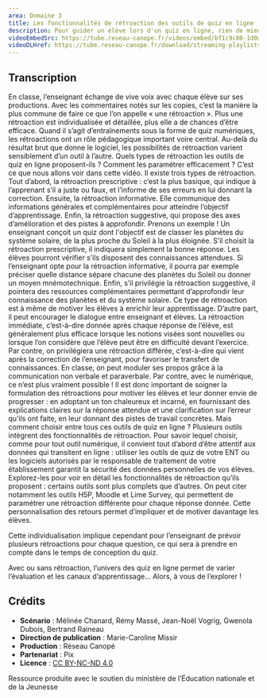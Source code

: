 ```yaml
---
area: Domaine 3
title: Les fonctionnalités de rétroaction des outils de quiz en ligne
description: Pour guider un élève lors d'un quiz en ligne, rien de mieux qu'une rétroaction (feedback). Selon l'outil que vous choisirez, vous pourrez plus ou moins personnaliser et détailler vos rétroactions.
videoEmbedSrc: https://tube.reseau-canope.fr/videos/embed/bf1c9c80-1d0a-4f99-9de5-dc488ef9e24f
videoDLHref: https://tube.reseau-canope.fr/download/streaming-playlists/hls/videos/bf1c9c80-1d0a-4f99-9de5-dc488ef9e24f-1080-fragmented.mp4
---
```


## Transcription

En classe, l’enseignant échange de vive voix avec chaque élève sur ses productions. Avec les commentaires notés sur les copies, c’est la manière la plus commune de faire ce que l’on appelle « une rétroaction ».
Plus une rétroaction est individualisée et détaillée, plus elle a de chances d’être efficace.
Quand il s’agit d’entraînements sous la forme de quiz numériques, les rétroactions ont un rôle pédagogique important voire central. Au-delà du résultat brut que donne le logiciel, les possibilités de rétroaction varient sensiblement d’un outil à l’autre.
Quels types de rétroaction les outils de quiz en ligne proposent-ils ?
Comment les paramétrer efficacement ?
C’est ce que nous allons voir dans cette vidéo.
Il existe trois types de rétroaction.
Tout d’abord, la rétroaction prescriptive : c’est la plus basique, qui indique à l’apprenant s’il a juste ou faux, et l’informe de ses erreurs en lui donnant la correction.
Ensuite, la rétroaction informative. Elle communique des informations générales et complémentaires pour atteindre l’objectif d’apprentissage.
Enfin, la rétroaction suggestive, qui propose des axes d’amélioration et des pistes à approfondir.
Prenons un exemple !
Un enseignant conçoit un quiz dont l'objectif est de classer les planètes du système solaire, de la plus proche du Soleil à la plus éloignée.
S’il choisit la rétroaction prescriptive, il indiquera simplement la bonne réponse. Les élèves pourront vérifier s’ils disposent des connaissances attendues.
Si l’enseignant opte pour la rétroaction informative, il pourra par exemple préciser quelle distance sépare chacune des planètes du Soleil ou donner un moyen mnémotechnique.
Enfin, s’il privilégie la rétroaction suggestive, il pointera des ressources complémentaires permettant d’approfondir leur connaissance des planètes et du système solaire. Ce type de rétroaction est à même de motiver les élèves à enrichir leur apprentissage. D’autre part, il peut encourager le dialogue entre enseignant et élèves.
La rétroaction immédiate, c’est-à-dire donnée après chaque réponse de l’élève, est généralement plus efficace lorsque les notions visées sont nouvelles ou lorsque l’on considère que l’élève peut être en difficulté devant l’exercice.
Par contre, on privilégiera une rétroaction différée, c’est-à-dire qui vient après la correction de l’enseignant, pour favoriser le transfert de connaissances.
En classe, on peut moduler ses propos grâce à la communication non verbale et paraverbale.
Par contre, avec le numérique, ce n’est plus vraiment possible ! Il est donc important de soigner la formulation des rétroactions pour motiver les élèves et leur donner envie de progresser : en adoptant un ton chaleureux et incarné, en fournissant des explications claires sur la réponse attendue et une clarification sur l’erreur qu’ils ont faite, en leur donnant des pistes de travail concrètes.
Mais comment choisir entre tous ces outils de quiz en ligne ?
Plusieurs outils intègrent des fonctionnalités de rétroaction. Pour savoir lequel choisir, comme pour tout outil numérique, il convient tout d’abord d’être attentif aux données qui transitent en ligne : utiliser les outils de quiz de votre ENT ou les logiciels autorisés par le responsable de traitement de votre établissement garantit la sécurité des données personnelles de vos élèves.
Explorez-les pour voir en détail les fonctionnalités de rétroaction qu’ils proposent : certains outils sont plus complets que d’autres.
On peut citer notamment les outils H5P, Moodle et Lime Survey, qui permettent de paramétrer une rétroaction différente pour chaque réponse donnée.
Cette personnalisation des retours permet d’impliquer et de motiver davantage les élèves.

Cette individualisation implique cependant pour l’enseignant de prévoir plusieurs rétroactions pour chaque question, ce qui sera à prendre en compte dans le temps de conception du quiz.

Avec ou sans rétroaction, l’univers des quiz en ligne permet de varier l’évaluation et les canaux d’apprentissage... Alors, à vous de l’explorer !

## Crédits

- **Scénario** : Mélinée Chanard, Rémy Massé, Jean-Noël Vogrig, Gwenola Dubois, Bertrand Raineau
- **Direction de publication** : Marie-Caroline Missir
- **Production** : Réseau Canopé
- **Partenariat** : Pix
- **Licence** : [CC BY-NC-ND 4.0](https://creativecommons.org/licenses/by-nc-nd/4.0/deed.fr)

Ressource produite avec le soutien du ministère de l’Éducation nationale et de la Jeunesse
